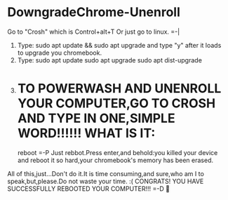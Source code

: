  # DowngradeChrome-Unenroll
 Go to "Crosh" which is Control+alt+T
 Or just go to linux. =-|
 1. Type:         sudo apt update && sudo apt upgrade  and type "y" after it loads to upgrade you chromebook.
 2. Type:
sudo apt update
sudo apt upgrade
sudo apt dist-upgrade
3. # TO POWERWASH AND UNENROLL YOUR COMPUTER,GO TO CROSH AND TYPE IN ONE,SIMPLE WORD!!!!!!  WHAT IS IT:
   reboot   =-P  Just rebbot.Press enter,and behold:you killed your device and reboot it so hard,your chromebook's memory has been erased.


All of this,just...Don't do it.It is time consuming,and sure,who am I to speak,but,please.Do not waste your time. :( 
CONGRATS! YOU HAVE SUCCESSFULLY REBOOTED YOUR COMPUTER!!!     =-D   🙂

